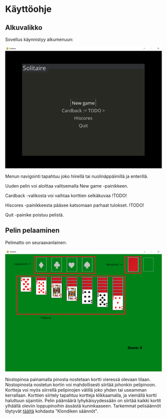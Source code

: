 # Käyttöohje

## Alkuvalikko

Sovellus käynnistyy alkumenuun:

![](./kuvat/alkumenu.png)

Menun navigointi tapahtuu joko hiirellä tai nuolinäppäimillä ja enterillä.

Uuden pelin voi aloittaa valitsemalla New game -painikkeen.

Cardback -valikosta voi vaihtaa korttien selkäkuvaa !TODO!

Hiscores -painikkeesta pääsee katsomaan parhaat tulokset. !TODO!

Quit -painike poistuu pelistä.

## Pelin pelaaminen

Pelimatto on seuraavanlainen:

![](./kuvat/pelimatto.png)

Nostopinoa painamalla pinosta nostetaan kortti vieressä olevaan tilaan.
Nostopinosta nostetun kortin voi mahdollisesti siirtää johonkin pelipinoon.
Kortteja voi myös siirrellä pelipinojen välillä joko yhden tai useamman kerrallaan.
Korttien siirtely tapahtuu kortteja klikkaamalla, ja viemällä kortti haluttuun sijaintiin.
Pelin päämäärä lyhykäisyydessään on siirtää kaikki kortit ylhäällä oleviin loppupinoihin ässästä kuninkaaseen.
Tarkemmat pelisäännöt löytyvät [täältä](https://www.pasianssit.net/saannot.php) kohdasta "Klondiken säännöt".
